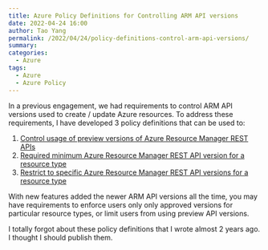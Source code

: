 ```yaml
---
title: Azure Policy Definitions for Controlling ARM API versions
date: 2022-04-24 16:00
author: Tao Yang
permalink: /2022/04/24/policy-definitions-control-arm-api-versions/
summary:
categories:
  - Azure
tags:
  - Azure
  - Azure Policy
---
```


In a previous engagement, we had requirements to control ARM API versions used to create / update Azure resources. To address these requirements, I have developed 3 policy definitions that can be used to:

1. [Control usage of preview versions of Azure Resource Manager REST APIs](https://github.com/tyconsulting/azurepolicy/tree/master/policy-definitions/arm-api-versions/control-preview-api)
2. [Required minimum Azure Resource Manager REST API version for a resource type](https://github.com/tyconsulting/azurepolicy/tree/master/policy-definitions/arm-api-versions/required-minimum-api-version)
3. [Restrict to specific Azure Resource Manager REST API versions for a resource type](https://github.com/tyconsulting/azurepolicy/tree/master/policy-definitions/arm-api-versions/restrict-to-specific-api-version)

With new features added the newer ARM API versions all the time, you may have requirements to enforce users only only approved versions for particular resource types, or limit users from using preview API versions.

I totally forgot about these policy definitions that I wrote almost 2 years ago. I thought I should publish them.
